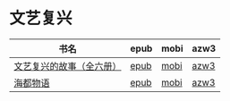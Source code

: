 # 文艺复兴

| 书名 | epub | mobi | azw3 |
| --- | --- | --- | --- |
| [文艺复兴的故事（全六册）](http://ct.dalanmei.com/f/31084289-572009845-33277a) | [epub](http://ct.dalanmei.com/f/31084289-572009845-33277a) | [mobi](http://ct.dalanmei.com/f/31084289-571562711-35fe99) | [azw3](http://ct.dalanmei.com/f/31084289-571911012-c9d20a) |
| [海都物语](http://ct.dalanmei.com/f/31084289-572129602-8b390b) | [epub](http://ct.dalanmei.com/f/31084289-572129602-8b390b) | [mobi](http://ct.dalanmei.com/f/31084289-571593755-c492b2) | [azw3](http://ct.dalanmei.com/f/31084289-571986308-68bc28) |
